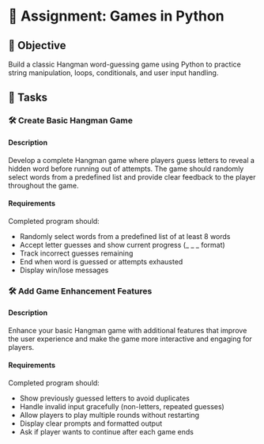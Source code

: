 # 📘 Assignment: Games in Python

## 🎯 Objective

Build a classic Hangman word-guessing game using Python to practice string manipulation, loops, conditionals, and user input handling.

## 📝 Tasks

### 🛠️	Create Basic Hangman Game

#### Description
Develop a complete Hangman game where players guess letters to reveal a hidden word before running out of attempts. The game should randomly select words from a predefined list and provide clear feedback to the player throughout the game.

#### Requirements
Completed program should:

- Randomly select words from a predefined list of at least 8 words
- Accept letter guesses and show current progress (_ _ _ format)
- Track incorrect guesses remaining
- End when word is guessed or attempts exhausted
- Display win/lose messages


### 🛠️	Add Game Enhancement Features

#### Description
Enhance your basic Hangman game with additional features that improve the user experience and make the game more interactive and engaging for players.

#### Requirements
Completed program should:

- Show previously guessed letters to avoid duplicates
- Handle invalid input gracefully (non-letters, repeated guesses)
- Allow players to play multiple rounds without restarting
- Display clear prompts and formatted output
- Ask if player wants to continue after each game ends
